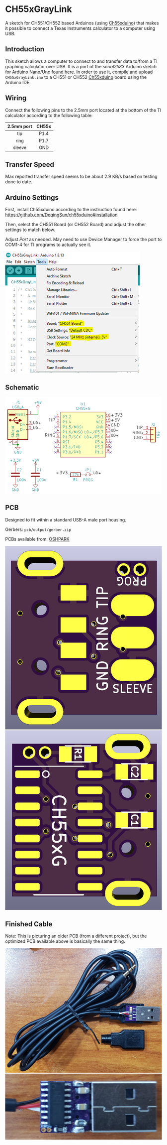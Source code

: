 # CH55xGrayLink
A sketch for CH551/CH552 based Arduinos (using [Ch55xduino](https://github.com/DeqingSun/ch55xduino)) that makes it possible to connect a Texas Instruments calculator to a computer using USB.

## Introduction
This sketch allows a computer to connect to and transfer data to/from a TI graphing calculator over USB.
It is a port of the *serial2ti83* Arduino sketch for Arduino Nano/Uno found [here](https://github.com/MTres19/serial2ti83).
In order to use it, compile and upload `CH55xGrayLink.ino` to a CH551 or CH552 [Ch55xduino](https://github.com/DeqingSun/ch55xduino) board using the Arduino IDE.

## Wiring
Connect the following pins to the 2.5mm port located at the bottom of the TI calculator according to the following table:

| 2.5mm port    | CH55x         | 
|:-------------:|:-------------:|
| tip           | P1.4          |
| ring          | P1.7          |
| sleeve        | GND           |

## Transfer Speed
Max reported transfer speed seems to be about 2.9 KB/s based on testing done to date.

## Arduino Settings
First, install Ch55xduino according to the instruction found here: https://github.com/DeqingSun/ch55xduino#installation

Then, select the CH551 Board (or CH552 Board) and adjust the other settings to match below.

Adjust *Port* as needed.  May need to use Device Manager to force the port to COM1-4 for TI programs to actually see it.

![arduino_settings](images/arduino_settings.png)

## Schematic

![Schematic](pcb/output/Schematic.png)

## PCB
Designed to fit within a standard USB-A male port housing.

Gerbers: `pcb/output/gerber.zip`

PCBs available from: [OSHPARK](https://oshpark.com/shared_projects/HASfmay6)

![Top](pcb/output/Top.png)
![Bottom](pcb/output/Bottom.png)

## Finished Cable
Note: This is picturing an older PCB (from a different project), but the optimized PCB available above is basically the same thing.

![Finished Cable](images/finished_cable.jpg)
![Finished PCB Bottom](images/finished_pcb_bottom.jpg)
